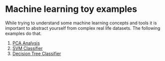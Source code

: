 # Machine learning toy examples
While trying to understand some machine learning concepts and tools it is important to abstract yourself from complex real life datasets. The following examples do that.

1. [PCA Analysis](pca_analysis/README.md)
2. [SVM Classifier](support_vector_classifier/README.md)
3. [Decision Tree Classifier](decision_tree_classifier/README.md)
